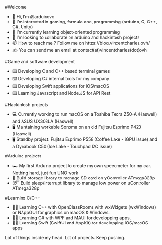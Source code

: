#Welcome

- 👋 Hi, I’m @arduinovc
- 👀 I’m interested in gaming, formula one, programming (arduino, C, C++, C#, Unity)
- 🌱 I’m currently learning object-oriented programming
- 💞️ I’m looking to collaborate on arduino and hackintosh projects
- 📫 How to reach me ? Follow me on https://blog.vincentcharles.ovh/
- ✍️ You can send me an email at contact(at)vincentcharles(dot)ovh

#Game and software development
- ⌨️ Developing C and C++ based terminal games
- ⌨️ Developing C# internal tools for my company
- ⌨️ Developing Swift applications for iOS/macOS
- ⌨️ Learning Javascript and Node.JS for API Rest

#Hackintosh projects
- 💻 Currently working to run macOS on a Toshiba Tecra Z50-A (Haswell) and ASUS UX303LA (Haswell)  
- 🖥️ Maintaining workable Sonoma on an old Fujitsu Esprimo P420 (Haswell)  
- 🖥️ Standby project: Fujitsu Esprimo P558 (Coffee Lake - iGPU issue) and a Dynabook C50 (Ice Lake - Touchpad I2C issue) 

#Arduino projects
- 🏎️ My first Arduino project to create my own speedmeter for my car. Nothing hard, just fun UNO work
- 💾 Build storage library to manage SD card on yController ATmega328p
- 😴 Build sleep/interrupt library to manage low power on uController ATmega328p

#Learning C/C++
- 👨‍💻 Learning C++ with OpenClassRooms with wxWidgets (wxWindows) or NAppGUI for graphics on macOS & Windows.
- 👨‍💻 Learning C# with WPF and MAUI for developping apps.
- 👨‍💻 Learning Swift (SwiftUI and AppKit) for developping iOS/macOS apps.    

Lot of things inside my head. Lot of projects. Keep pushing. 

<!---
arduinovc/arduinovc is a ✨ special ✨ repository because its `README.md` (this file) appears on your GitHub profile.
You can click the Preview link to take a look at your changes.
--->
